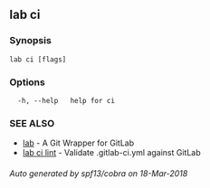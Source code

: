 ## lab ci



### Synopsis



```
lab ci [flags]
```

### Options

```
  -h, --help   help for ci
```

### SEE ALSO

* [lab](index.md)	 - A Git Wrapper for GitLab
* [lab ci lint](lab_ci_lint.md)	 - Validate .gitlab-ci.yml against GitLab

###### Auto generated by spf13/cobra on 18-Mar-2018
